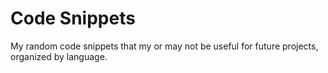 # Code Snippets

My random code snippets that my or may not be useful for future projects, organized by language.
